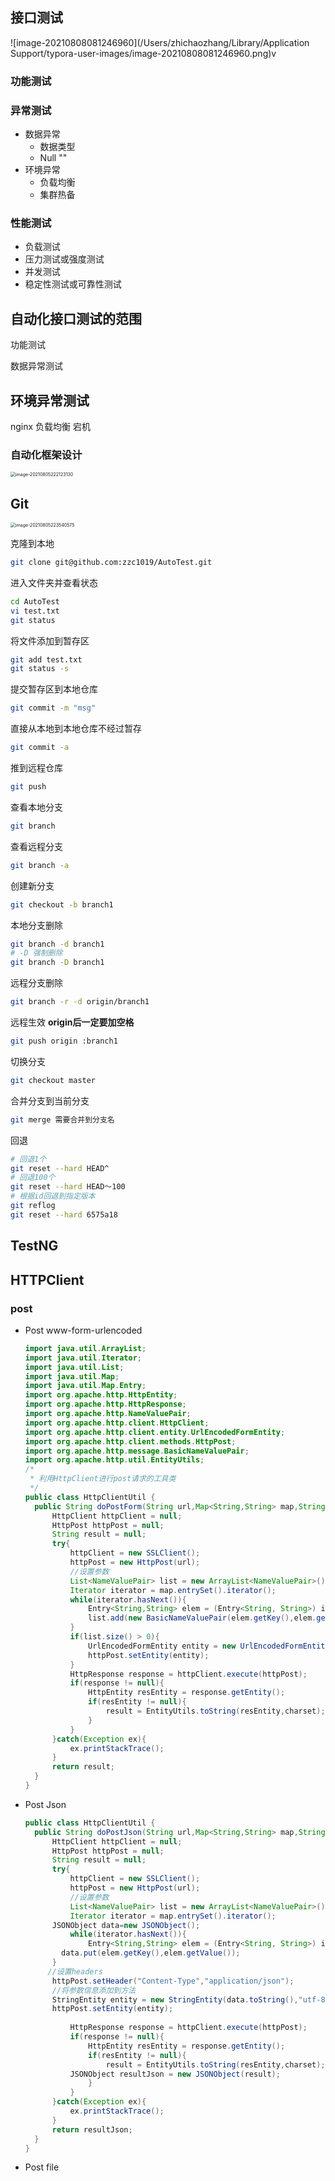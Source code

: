 ## 接口测试

![image-20210808081246960](/Users/zhichaozhang/Library/Application Support/typora-user-images/image-20210808081246960.png)v

### 功能测试

### 异常测试

- 数据异常
  - 数据类型
  - Null ""
- 环境异常
  - 负载均衡
  - 集群热备

### 性能测试

- 负载测试
- 压力测试或强度测试
- 并发测试
- 稳定性测试或可靠性测试

## 自动化接口测试的范围

功能测试

数据异常测试

## 环境异常测试

nginx 负载均衡 宕机

### 自动化框架设计

<img src="/Users/zhichaozhang/Library/Application Support/typora-user-images/image-20210805222123130.png" alt="image-20210805222123130" style="zoom:50%;" />

## Git

<img src="/Users/zhichaozhang/Library/Application Support/typora-user-images/image-20210805223540575.png" alt="image-20210805223540575" style="zoom:50%;" />



克隆到本地

```bash
git clone git@github.com:zzc1019/AutoTest.git
```

进入文件夹并查看状态

```bash
cd AutoTest
vi test.txt
git status
```

将文件添加到暂存区

```bash
git add test.txt
git status -s
```

提交暂存区到本地仓库

```bash
git commit -m "msg"
```

直接从本地到本地仓库不经过暂存

```bash
git commit -a 
```

推到远程仓库

```bash
git push
```

查看本地分支

```bash
git branch
```

查看远程分支

```bash
git branch -a
```

创建新分支

```bash
git checkout -b branch1
```

本地分支删除

```bash
git branch -d branch1
# -D 强制删除
git branch -D branch1
```

远程分支删除

```bash
git branch -r -d origin/branch1
```

远程生效 **origin后一定要加空格**

```bash
git push origin :branch1
```

切换分支

```bash
git checkout master
```

合并分支到当前分支

```bash
git merge 需要合并到分支名
```

回退

```bash
# 回退1个
git reset --hard HEAD^
# 回退100个
git reset --hard HEAD～100
# 根据id回退到指定版本
git reflog
git reset --hard 6575a18
```

## TestNG



## HTTPClient

### post

- Post www-form-urlencoded

  ```java
  import java.util.ArrayList;
  import java.util.Iterator;
  import java.util.List;
  import java.util.Map;
  import java.util.Map.Entry;
  import org.apache.http.HttpEntity;
  import org.apache.http.HttpResponse;
  import org.apache.http.NameValuePair;
  import org.apache.http.client.HttpClient;
  import org.apache.http.client.entity.UrlEncodedFormEntity;
  import org.apache.http.client.methods.HttpPost;
  import org.apache.http.message.BasicNameValuePair;
  import org.apache.http.util.EntityUtils;
  /*
   * 利用HttpClient进行post请求的工具类
   */
  public class HttpClientUtil {
  	public String doPostForm(String url,Map<String,String> map,String charset){
  		HttpClient httpClient = null;
  		HttpPost httpPost = null;
  		String result = null;
  		try{
  			httpClient = new SSLClient();
  			httpPost = new HttpPost(url);
  			//设置参数
  			List<NameValuePair> list = new ArrayList<NameValuePair>();
  			Iterator iterator = map.entrySet().iterator();
  			while(iterator.hasNext()){
  				Entry<String,String> elem = (Entry<String, String>) iterator.next();
  				list.add(new BasicNameValuePair(elem.getKey(),elem.getValue()));
  			}
  			if(list.size() > 0){
  				UrlEncodedFormEntity entity = new UrlEncodedFormEntity(list,charset);
  				httpPost.setEntity(entity);
  			}
  			HttpResponse response = httpClient.execute(httpPost);
  			if(response != null){
  				HttpEntity resEntity = response.getEntity();
  				if(resEntity != null){
  					result = EntityUtils.toString(resEntity,charset);
  				}
  			}
  		}catch(Exception ex){
  			ex.printStackTrace();
  		}
  		return result;
  	}
  }
  ```

  

- Post Json

  ```java
  public class HttpClientUtil {
  	public String doPostJson(String url,Map<String,String> map,String charset){
  		HttpClient httpClient = null;
  		HttpPost httpPost = null;
  		String result = null;
  		try{
  			httpClient = new SSLClient();
  			httpPost = new HttpPost(url);
  			//设置参数
  			List<NameValuePair> list = new ArrayList<NameValuePair>();
  			Iterator iterator = map.entrySet().iterator();
        JSONObject data=new JSONObject();
  			while(iterator.hasNext()){
  				Entry<String,String> elem = (Entry<String, String>) iterator.next();
          data.put(elem.getKey(),elem.getValue());
        }
       //设置headers
        httpPost.setHeader("Content-Type","application/json");
        //将参数信息添加到方法
        StringEntity entity = new StringEntity(data.toString(),"utf-8");
        httpPost.setEntity(entity);
        
  			HttpResponse response = httpClient.execute(httpPost);
  			if(response != null){
  				HttpEntity resEntity = response.getEntity();
  				if(resEntity != null){
  					result = EntityUtils.toString(resEntity,charset);
            JSONObject resultJson = new JSONObject(result);
  				}
  			}
  		}catch(Exception ex){
  			ex.printStackTrace();
  		}
  		return resultJson;
  	}
  }
  ```

  

- Post file